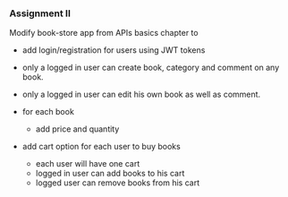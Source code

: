 ### Assignment II

Modify book-store app from APIs basics chapter to

  - add login/registration for users using JWT tokens
  
  - only a logged in user can create book, category and comment on any book.
  
  - only a logged in user can edit his own book as well as comment.
  
  - for each book

      - add price and quantity

 - add cart option for each user to buy books

    - each user will have one cart
    - logged in user can add books to his cart
    - logged user can remove books from his cart